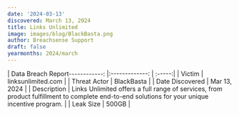 ```yaml
---
date: '2024-03-13'
discovered: March 13, 2024
title: Links Unlimited
image: images/blog/BlackBasta.png
author: Breachsense Support
draft: false
yearmonths: 2024/march
---
```


| Data Breach Report------------:     |:-------------:    | :-----:|
| Victim      | linksunlimited.com      | 
| Threat Actor      | BlackBasta      | 
| Date Discovered      | Mar 13, 2024      | 
| Description      | Links Unlimited offers a full range of services, from product fulfillment to complete end-to-end solutions for your unique incentive program.      | 
| Leak Size      | 500GB      | 

